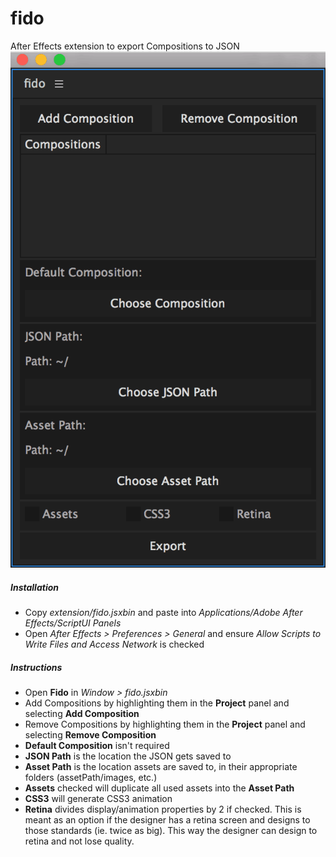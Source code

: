 # fido
After Effects extension to export Compositions to JSON
![Extension](extension/screenshot.gif)

##### Installation
* Copy *extension/fido.jsxbin* and paste into *Applications/Adobe After Effects/ScriptUI Panels*
* Open *After Effects > Preferences > General* and ensure *Allow Scripts to Write Files and Access Network* is checked

##### Instructions
* Open **Fido** in *Window > fido.jsxbin*
* Add Compositions by highlighting them in the **Project** panel and selecting **Add Composition**
* Remove Compositions by highlighting them in the **Project** panel and selecting **Remove Composition**
* **Default Composition** isn't required
* **JSON Path** is the location the JSON gets saved to
* **Asset Path** is the location assets are saved to, in their appropriate folders (assetPath/images, etc.)
* **Assets** checked will duplicate all used assets into the **Asset Path**
* **CSS3** will generate CSS3 animation
* **Retina** divides display/animation properties by 2 if checked. This is meant as an option if the designer has a retina screen and designs to those standards (ie. twice as big). This way the designer can design to retina and not lose quality.
